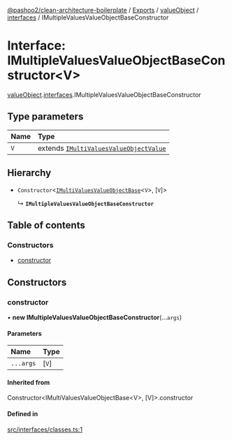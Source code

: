[@pashoo2/clean-architecture-boilerplate](../README.md) / [Exports](../modules.md) / [valueObject](../modules/valueobject.md) / [interfaces](../modules/valueobject.interfaces.md) / IMultipleValuesValueObjectBaseConstructor

# Interface: IMultipleValuesValueObjectBaseConstructor<V\>

[valueObject](../modules/valueobject.md).[interfaces](../modules/valueobject.interfaces.md).IMultipleValuesValueObjectBaseConstructor

## Type parameters

| Name | Type |
| :------ | :------ |
| `V` | extends [`IMultiValuesValueObjectValue`](valueobject.interfaces.imultivaluesvalueobjectvalue.md) |

## Hierarchy

- `Constructor`<[`IMultiValuesValueObjectBase`](valueobject.interfaces.imultivaluesvalueobjectbase.md)<`V`\>, [`V`]\>

  ↳ **`IMultipleValuesValueObjectBaseConstructor`**

## Table of contents

### Constructors

- [constructor](valueobject.interfaces.imultiplevaluesvalueobjectbaseconstructor.md#constructor)

## Constructors

### constructor

• **new IMultipleValuesValueObjectBaseConstructor**(...`args`)

#### Parameters

| Name | Type |
| :------ | :------ |
| `...args` | [`V`] |

#### Inherited from

Constructor<IMultiValuesValueObjectBase<V\>, [V]\>.constructor

#### Defined in

[src/interfaces/classes.ts:1](https://github.com/pashoo2/clean-architecture-boilerplate/blob/741b3a2/src/interfaces/classes.ts#L1)
